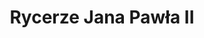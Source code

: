 ---
title: Rycerze Jana Pawła II
description: Katolicki zakon świecki inspirowany św. Janem Pawłem II.
orgName: Rycerze Jana Pawła II
address: Pils iela 5, Centra rajons, Rīga, LV-1050, Łotwa
phone: +48 123 456 789
copyright: Rycerze Jana Pawła II. Wszelkie prawa zastrzeżone.
--- 